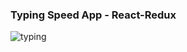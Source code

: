 ### Typing Speed App - React-Redux

![typing](https://user-images.githubusercontent.com/69170957/237007085-3e30d963-25b3-4975-a878-7b4fed5dd500.jpg)
